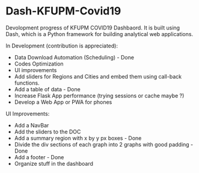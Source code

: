 # Dash-KFUPM-Covid19
Devolopment progress of KFUPM COVID19 Dashbaord. It is built using Dash, which is a Python framework for building analytical web applications.

In Development (contribution is appreciated):
- Data Download Automation (Scheduling) - Done
- Codes Optimization
- UI improvements
- Add sliders for Regions and Cities and embed them using call-back functions.
- Add a table of data - Done
- Increase Flask App performance (trying sessions or cache maybe ?)
- Develop a Web App or PWA for phones

UI Improvements:
- Add a NavBar
- Add the sliders to the DOC
- Add a summary region with x by y px boxes - Done
- Divide the div sections of each graph into 2 graphs with good padding - Done
- Add a footer - Done
- Organize stuff in the dashboard